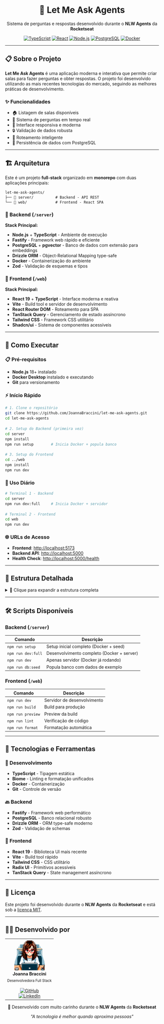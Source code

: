 <div align="center">
  <h1>🤖 Let Me Ask Agents</h1>
  <p>Sistema de perguntas e respostas desenvolvido durante o <strong>NLW Agents</strong> da <strong>Rocketseat</strong></p>
  
  [![TypeScript](https://img.shields.io/badge/TypeScript-007ACC?style=for-the-badge&logo=typescript&logoColor=white)](https://www.typescriptlang.org/)
  [![React](https://img.shields.io/badge/React-20232A?style=for-the-badge&logo=react&logoColor=61DAFB)](https://reactjs.org/)
  [![Node.js](https://img.shields.io/badge/Node.js-43853D?style=for-the-badge&logo=node.js&logoColor=white)](https://nodejs.org/)
  [![PostgreSQL](https://img.shields.io/badge/PostgreSQL-316192?style=for-the-badge&logo=postgresql&logoColor=white)](https://www.postgresql.org/)
  [![Docker](https://img.shields.io/badge/Docker-2496ED?style=for-the-badge&logo=docker&logoColor=white)](https://www.docker.com/)
</div>

---

## 📋 Sobre o Projeto

**Let Me Ask Agents** é uma aplicação moderna e interativa que permite criar salas para fazer perguntas e obter respostas. O projeto foi desenvolvido utilizando as mais recentes tecnologias do mercado, seguindo as melhores práticas de desenvolvimento.

### ✨ Funcionalidades

- 🏠 Listagem de salas disponíveis
- 🔄 Sistema de perguntas em tempo real
- 📱 Interface responsiva e moderna
- 🔒 Validação de dados robusta
- 🎯 Roteamento inteligente
- 💾 Persistência de dados com PostgreSQL

---

## 🏗️ Arquitetura

Este é um projeto **full-stack** organizado em **monorepo** com duas aplicações principais:

```
let-me-ask-agents/
├── 📁 server/          # Backend - API REST
└── 📁 web/             # Frontend - React SPA
```

### 🔧 Backend (`/server`)

**Stack Principal:**

- **Node.js** + **TypeScript** - Ambiente de execução
- **Fastify** - Framework web rápido e eficiente
- **PostgreSQL** + **pgvector** - Banco de dados com extensão para embeddings
- **Drizzle ORM** - Object-Relational Mapping type-safe
- **Docker** - Containerização do ambiente
- **Zod** - Validação de esquemas e tipos

### 🎨 Frontend (`/web`)

**Stack Principal:**

- **React 19** + **TypeScript** - Interface moderna e reativa
- **Vite** - Build tool e servidor de desenvolvimento
- **React Router DOM** - Roteamento para SPA
- **TanStack Query** - Gerenciamento de estado assíncrono
- **Tailwind CSS** - Framework CSS utilitário
- **Shadcn/ui** - Sistema de componentes acessíveis

---

## 🚀 Como Executar

### 📋 Pré-requisitos

- **Node.js** 18+ instalado
- **Docker Desktop** instalado e executando
- **Git** para versionamento

### ⚡ Início Rápido

```bash
# 1. Clone o repositório
git clone https://github.com/JoannaBraccini/let-me-ask-agents.git
cd let-me-ask-agents

# 2. Setup do Backend (primeira vez)
cd server
npm install
npm run setup        # Inicia Docker + popula banco

# 3. Setup do Frontend
cd ../web
npm install
npm run dev
```

### 🔄 Uso Diário

```bash
# Terminal 1 - Backend
cd server
npm run dev:full     # Inicia Docker + servidor

# Terminal 2 - Frontend
cd web
npm run dev
```

### 🌐 URLs de Acesso

- **Frontend**: <http://localhost:5173>
- **Backend API**: <http://localhost:5000>
- **Health Check**: <http://localhost:5000/health>

---

## 📁 Estrutura Detalhada

<details>
<summary>📂 Clique para expandir a estrutura completa</summary>

```
let-me-ask-agents/
├── 📁 server/
│   ├── 📁 src/
│   │   ├── server.ts              # Servidor principal
│   │   ├── 📁 db/
│   │   │   ├── connection.ts      # Conexão com banco
│   │   │   ├── seed.ts           # População de dados
│   │   │   ├── 📁 schema/         # Esquemas do banco
│   │   │   └── 📁 migrations/     # Migrações
│   │   └── 📁 http/
│   │       └── 📁 routes/         # Rotas da API
│   ├── 📁 docker/
│   ├── package.json
│   ├── docker-compose.yml
│   └── drizzle.config.ts
│
├── 📁 web/
│   ├── 📁 src/
│   │   ├── main.tsx              # Ponto de entrada
│   │   ├── app.tsx               # App principal
│   │   ├── 📁 components/
│   │   │   └── 📁 ui/            # Componentes Shadcn
│   │   ├── 📁 pages/             # Páginas da aplicação
│   │   └── 📁 lib/               # Utilitários
│   ├── package.json
│   ├── vite.config.ts
│   └── components.json
│
└── README.md                     # Este arquivo
```

</details>

---

## 🛠️ Scripts Disponíveis

### Backend (`/server`)

| Comando            | Descrição                                  |
| ------------------ | ------------------------------------------ |
| `npm run setup`    | Setup inicial completo (Docker + seed)     |
| `npm run dev:full` | Desenvolvimento completo (Docker + server) |
| `npm run dev`      | Apenas servidor (Docker já rodando)        |
| `npm run db:seed`  | Popula banco com dados de exemplo          |

### Frontend (`/web`)

| Comando           | Descrição                   |
| ----------------- | --------------------------- |
| `npm run dev`     | Servidor de desenvolvimento |
| `npm run build`   | Build para produção         |
| `npm run preview` | Preview da build            |
| `npm run lint`    | Verificação de código       |
| `npm run format`  | Formatação automática       |

---

## 🎯 Tecnologias e Ferramentas

### 🔧 Desenvolvimento

- **TypeScript** - Tipagem estática
- **Biome** - Linting e formatação unificados
- **Docker** - Containerização
- **Git** - Controle de versão

### 🔙 Backend

- **Fastify** - Framework web performático
- **PostgreSQL** - Banco relacional robusto
- **Drizzle ORM** - ORM type-safe moderno
- **Zod** - Validação de schemas

### 🎨 Frontend

- **React 19** - Biblioteca UI mais recente
- **Vite** - Build tool rápido
- **Tailwind CSS** - CSS utilitário
- **Radix UI** - Primitivos acessíveis
- **TanStack Query** - State management assíncrono

---

## 📝 Licença

Este projeto foi desenvolvido durante o **NLW Agents** da **Rocketseat** e está sob a [licença MIT](./LICENSE).

---

## 👩‍💻 Desenvolvido por

<div align="center">
  <table>
    <tr>
      <td align="center">
        <img src="./devpixel.png" width="100px" alt="Joanna Braccini"/>
        <br />
        <b>Joanna Braccini</b>
        <br />
        <sub>Desenvolvedora Full Stack</sub>
        <br />
        <br />
        <a href="https://github.com/JoannaBraccini">
          <img src="https://img.shields.io/badge/GitHub-100000?style=for-the-badge&logo=github&logoColor=white" alt="GitHub"/>
        </a>
        <br />
        <a href="https://linkedin.com/in/joannabraccini">
          <img src="https://img.shields.io/badge/LinkedIn-0077B5?style=for-the-badge&logo=linkedin&logoColor=white" alt="LinkedIn"/>
        </a>
      </td>
    </tr>
  </table>
</div>

<div align="center">
  <p>
    💜 Desenvolvido com muito carinho durante o <strong>NLW Agents</strong> da <strong>Rocketseat</strong>
  </p>
  <p>
    <i>"A tecnologia é melhor quando aproxima pessoas"</i>
  </p>
</div>
